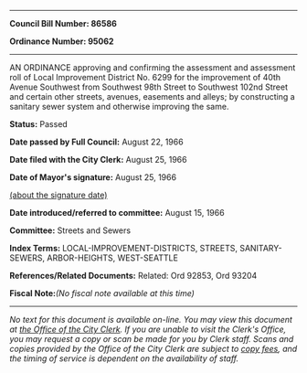 

********

**Council Bill Number: 86586**
   
**Ordinance Number: 95062**
********

 AN ORDINANCE approving and confirming the assessment and assessment roll of Local Improvement District No. 6299 for the improvement of 40th Avenue Southwest from Southwest 98th Street to Southwest 102nd Street and certain other streets, avenues, easements and alleys; by constructing a sanitary sewer system and otherwise improving the same.

**Status:** Passed
   
**Date passed by Full Council:** August 22, 1966
   
**Date filed with the City Clerk:** August 25, 1966
   
**Date of Mayor's signature:** August 25, 1966
   
[(about the signature date)](/~public/approvaldate.htm)
   
   
   
**Date introduced/referred to committee:** August 15, 1966
   
**Committee:** Streets and Sewers
   
   
**Index Terms:** LOCAL-IMPROVEMENT-DISTRICTS, STREETS, SANITARY-SEWERS, ARBOR-HEIGHTS, WEST-SEATTLE

**References/Related Documents:** Related: Ord 92853, Ord 93204

**Fiscal Note:**_(No fiscal note available at this time)_
********

_No text for this document is available on-line. You may view this document at [the Office of the City Clerk](http://www.seattle.gov/leg/clerk/contactUs.htm). If you are unable to visit the Clerk's Office, you may request a copy or scan be made for you by Clerk staff. Scans and copies provided by the Office of the City Clerk are subject to [copy fees](http://clerk.seattle.gov/~public/clerkfees.htm), and the timing of service is dependent on the availability of staff._

